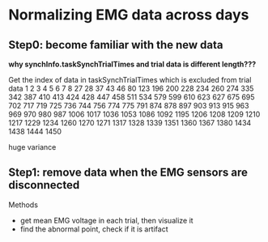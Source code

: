 # Normalizing EMG data across days

## Step0: become familiar with the new data

**why synchInfo.taskSynchTrialTimes and trial data is different length???**

Get the index of data in taskSynchTrialTimes which is excluded from trial data
1 2 3 4 5 6 7 8 27 28 37 43 46 80 123 196 200 228 234 260 274 335 342 387 410 413 424 428 447 458 511 534 579 599 610 623 627 675 695 702 717 719 725 736 744 756 774 775 791 874 878 897 903 913 915 963 969 970 980 987 1006 1017 1036 1053 1086 1092 1195 1206 1208 1209 1210 1217 1229 1234 1260 1270 1271 1317 1328 1339 1351 1360 1367 1380 1434 1438 1444 1450

huge variance

## Step1: remove data when the EMG sensors are disconnected

Methods
- get mean EMG voltage in each trial, then visualize it
- find the abnormal point, check if it is artifact